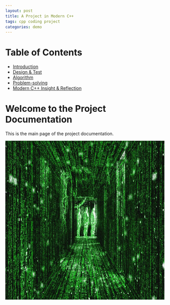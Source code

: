```yaml
---
layout: post
title: A Project in Modern C++
tags: cpp coding project
categories: demo
---
```


# Table of Contents

- [Introduction](introduction.md)
- [Design & Test](design-test.md)
- [Algorithm](algorithm.md)
- [Problem-solving](problem-solving.md)
- [Modern C++ Insight & Reflection](modern-cpp.md)

# Welcome to the Project Documentation

This is the main page of the project documentation.

<img src="docs/assets/images/1057de84afb011463edd2648dd4df212750a0db3.jpeg" width="500" height="500">
